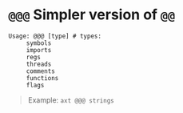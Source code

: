 <!-- TITLE: @@@ -->
#  `@@@` Simpler version of `@@` 


```text
Usage: @@@ [type] # types:
     symbols
     imports
     regs
     threads
     comments
     functions
     flags
```


  > Example: `axt @@@ strings`